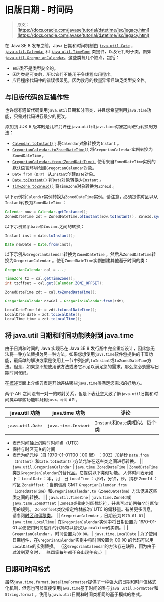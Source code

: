 # 旧版日期 - 时间码

> 原文： [https://docs.oracle.com/javase/tutorial/datetime/iso/legacy.html](https://docs.oracle.com/javase/tutorial/datetime/iso/legacy.html)

在 Java SE 8 发布之前，Java 日期和时间机制由 [`java.util.Date`](https://docs.oracle.com/javase/8/docs/api/java/util/Date.html) ， [`java.util.Calendar`](https://docs.oracle.com/javase/8/docs/api/java/util/Calendar.html) 和 [`java.util.TimeZone`](https://docs.oracle.com/javase/8/docs/api/java/util/TimeZone.html) 类提供，以及它们的子类，例如 [`java.util.GregorianCalendar`](https://docs.oracle.com/javase/8/docs/api/java/util/GregorianCalendar.html)。这些类有几个缺点，包括：

*   `日历`类不是类型安全的。
*   因为类是可变的，所以它们不能用于多线程应用程序。
*   应用程序代码中的错误很常见，因为数月的数量异常且缺乏类型安全性。

## 与旧版代码的互操作性

也许您有遗留代码使用`java.util`日期和时间类，并且您希望利用`java.time`功能，只需对代码进行最少的更改。

添加到 JDK 8 版本的是几种允许在`java.util`和`java.time`对象之间进行转换的方法：

*   [`Calendar.toInstant()`](https://docs.oracle.com/javase/8/docs/api/java/util/Calendar.html#toInstant--) 将`Calendar`对象转换为`Instant` 。
*   [`GregorianCalendar.toZonedDateTime()`](https://docs.oracle.com/javase/8/docs/api/java/util/GregorianCalendar.html#toZonedDateTime--) 将`GregorianCalendar`实例转换为`ZonedDateTime` 。
*   [`GregorianCalendar.from（ZonedDateTime）`](https://docs.oracle.com/javase/8/docs/api/java/util/GregorianCalendar.html#from-java.time.ZonedDateTime-) 使用来自`ZonedDateTime`实例的默认语言环境创建`GregorianCalendar`对象。
*   [`Date.from（即时）`](https://docs.oracle.com/javase/8/docs/api/java/util/Date.html#from-java.time.Instant-) 从`Instant`创建`Date`对象。
*   [`Date.toInstant()`](https://docs.oracle.com/javase/8/docs/api/java/util/Date.html#toInstant--) 将`Date`对象转换为`Instant` 。
*   [`TimeZone.toZoneId()`](https://docs.oracle.com/javase/8/docs/api/java/util/TimeZone.html#toZoneId--) 将`TimeZone`对象转换为`ZoneId` 。

以下示例将`Calendar`实例转换为`ZonedDateTime`实例。请注意，必须提供时区以从`Instant`转换​​为`ZonedDateTime` ：

```java
Calendar now = Calendar.getInstance();
ZonedDateTime zdt = ZonedDateTime.ofInstant(now.toInstant(), ZoneId.systemDefault()));

```

以下示例显示`Date`和`Instant`之间的转换：

```java
Instant inst = date.toInstant();

Date newDate = Date.from(inst);

```

以下示例从`GregorianCalendar`转换为`ZonedDateTime` ，然后从`ZonedDateTime`转换​​为`GregorianCalendar` 。使用`ZonedDateTime`实例创建其他基于时间的类：

```java
GregorianCalendar cal = ...;

TimeZone tz = cal.getTimeZone();
int tzoffset = cal.get(Calendar.ZONE_OFFSET);

ZonedDateTime zdt = cal.toZonedDateTime();

GregorianCalendar newCal = GregorianCalendar.from(zdt);

LocalDateTime ldt = zdt.toLocalDateTime();
LocalDate date = zdt.toLocalDate();
LocalTime time = zdt.toLocalTime();

```

## 将 java.util 日期和时间功能映射到 java.time

由于日期和时间的 Java 实现已在 Java SE 8 发行版中完全重新设计，因此您无法将一种方法替换为另一种方法。如果您想使用`java.time`软件包提供的丰富功能，最简单的解决方案是使用上一节中列出的`toInstant`或`toZonedDateTime`方法。但是，如果您不想使用该方法或者它不足以满足您的需求，那么您必须重写日期时间代码。

在[概述](overview.html)页面上介绍的表是开始评估哪些`java.time`类满足您需求的好地方。

两个 API 之间没有一对一的映射关系，但是下表让您大致了解`java.util`日期和时间类中哪些功能映射到`java。时间` API。

| java.util 功能 | java.time 功能 | 评论 |
| --- | --- | --- |
| `java.util.Date` | `java.time.Instant` | `Instant`和`Date`类相似。每个类：
- 表示时间轴上的瞬时时间点（UTC）
- 保持与时区无关的时间
- 表示为纪元秒（自 1970-01-01T00：00 起） ：00Z）加纳秒
`Date.from（Instant）`和`Date.toInstant()`方法允许在这些类之间进行转换。 |
| `java.util.GregorianCalendar` | `java.time.ZonedDateTime` | `ZonedDateTime`类是`GregorianCalendar`的替代品。它提供以下类似功能。
人体时间表示如下：
`LocalDate` ：年，月，日
`LocalTime` ：小时，分钟，秒，纳秒
`ZoneId` ：时区
`ZoneOffset` ：当前偏离 GMT
`GregorianCalendar.from（ZonedDateTime）`和`GregorianCalendar.to（ZonedDateTime）`方法促进这些类之间的转换。 |
| `java.util.TimeZone` | `java.time.ZoneId`或`java.time.ZoneOffset` | `ZoneId`类指定时区标识符，并且可以访问每个时区使用的规则。 `ZoneOffset`类仅指定格林威治/ UTC 的偏移量。有关更多信息，请参阅[时区和偏移类](timezones.html)。 |
| `GregorianCalendar` ，日期设为`1970-01-01` | `java.time.LocalTime` | 在`GregorianCalendar`实例中将日期设置为 1970-01-01 以便使用时间组件的代码可以替换为`LocalTime`的实例。 |
| `GregorianCalendar` ，时间设置为`00:00。` | `java.time.LocalDate` | 为了使用日期组件，在`GregorianCalendar`实例中将时间设置为 00:00 的代码可以用`LocalDate`的实例替换。 （这`GregorianCalendar`的方法存在缺陷，因为由于过渡到夏令时，一些国家每年都不会出现午夜。） |

## 日期和时间格式

虽然`java.time.format.DateTimeFormatter`提供了一种强大的日期和时间值格式化机制，但您也可以直接使用`java.time`基于时间的类与`java .util.Formatter`和`String.format` ，使用与`java.util`日期和时间类相同的基于模式的格式。